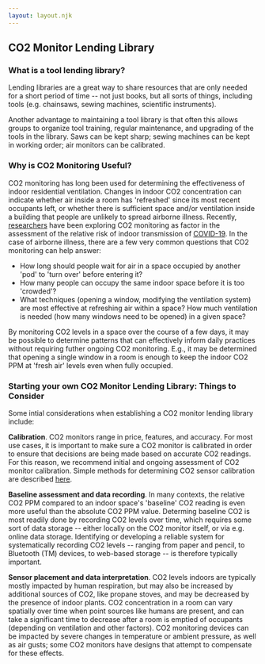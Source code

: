 ```yaml
---
layout: layout.njk
---
```


## CO2 Monitor Lending Library

### What is a tool lending library?

Lending libraries are a great way to share resources that are only needed for a short period of time -- not just books, but all sorts of things, including tools (e.g. chainsaws, sewing machines, scientific instruments).

Another advantage to maintaining a tool library is that often this allows groups to organize tool training, regular maintenance, and upgrading of the tools in the library.  Saws can be kept sharp; sewing machines can be kept in working order; air monitors can be calibrated. 

### Why is CO2 Monitoring Useful?

CO2 monitoring has long been used for determining the effectiveness of indoor residential ventilation. Changes in indoor CO2 concentration can indicate whether air inside a room has 'refreshed' since its most recent occupants left, or whether there is sufficient space and/or ventilation inside a building that people are unlikely to spread airborne illness. Recently, [researchers](https://www.medrxiv.org/content/10.1101/2020.09.09.20191676v1.full.pdf) have been exploring CO2 monitoring as factor in the assessment of the relative risk of indoor transmission of [COVID-19](). In the case of airborne illness, there are a few very common questions that CO2 monitoring can help answer:

- How long should people wait for air in a space occupied by another 'pod' to 'turn over' before entering it? 
- How many people can occupy the same indoor space before it is too 'crowded'?
- What techniques (opening a window, modifying the ventilation system) are most effective at refreshing air within a space?  How much ventilation is needed (how many windows need to be opened) in a given space?

By monitoring CO2 levels in a space over the course of a few days, it may be possible to determine patterns that can effectively inform daily practices without requiring futher ongoing CO2 monitoring.  E.g., it may be determined that opening a single window in a room is enough to keep the indoor CO2 PPM at 'fresh air' levels even when fully occupied.  

### Starting your own CO2 Monitor Lending Library: Things to Consider

Some intial considerations when establishing a CO2 monitor lending library include:

**Calibration**.  CO2 monitors range in price, features, and accuracy. For most use cases, it is important to make sure a CO2 monitor is calibrated in order to ensure that decisions are being made based on accurate CO2 readings. For this reason, we recommend initial and ongoing assessment of CO2 monitor calibration.  Simple methods for determining CO2 sensor calibration are described [here]().

**Baseline assessment and data recording**.  In many contexts, the relative CO2 PPM compared to an indoor space's 'baseline' CO2 reading is even more useful than the absolute CO2 PPM value.  Determing baseline CO2 is most readily done by recording CO2 levels over time, which requires some sort of data storage -- either locally on the CO2 monitor itself, or via e.g. online data storage.  Identifying or developing a reliable system for systematically recording CO2 levels -- ranging from paper and pencil, to Bluetooth (TM) devices, to web-based storage -- is therefore typically important.

**Sensor placement and data interpretation**.  CO2 levels indoors are typically mostly impacted by human respiration, but may also be increased by additional sources of CO2, like propane stoves, and may be decreased by the presence of indoor plants.  CO2 concentration in a room can vary spatially over time when point sources like humans are present, and can take a significant time to decrease after a room is emptied of occupants (depending on ventilation and other factors).  CO2 monitoring devices can be impacted by severe changes in temperature or ambient pressure, as well as air gusts; some CO2 monitors have designs that attempt to compensate for these effects.


